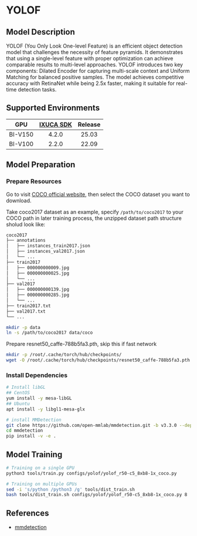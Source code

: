 # YOLOF

## Model Description

YOLOF (You Only Look One-level Feature) is an efficient object detection model that challenges the necessity of feature
pyramids. It demonstrates that using a single-level feature with proper optimization can achieve comparable results to
multi-level approaches. YOLOF introduces two key components: Dilated Encoder for capturing multi-scale context and
Uniform Matching for balanced positive samples. The model achieves competitive accuracy with RetinaNet while being 2.5x
faster, making it suitable for real-time detection tasks.

## Supported Environments

| GPU    | [IXUCA SDK](https://gitee.com/deep-spark/deepspark#%E5%A4%A9%E6%95%B0%E6%99%BA%E7%AE%97%E8%BD%AF%E4%BB%B6%E6%A0%88-ixuca) | Release |
| :----: | :----: | :----: |
| BI-V150 | 4.2.0     |  25.03  |
| BI-V100 | 2.2.0     |  22.09  |

## Model Preparation

### Prepare Resources

Go to visit [COCO official website](https://cocodataset.org/#download), then select the COCO dataset you want to
download.

Take coco2017 dataset as an example, specify `/path/to/coco2017` to your COCO path in later training process, the
unzipped dataset path structure sholud look like:

```bash
coco2017
├── annotations
│   ├── instances_train2017.json
│   ├── instances_val2017.json
│   └── ...
├── train2017
│   ├── 000000000009.jpg
│   ├── 000000000025.jpg
│   └── ...
├── val2017
│   ├── 000000000139.jpg
│   ├── 000000000285.jpg
│   └── ...
├── train2017.txt
├── val2017.txt
└── ...
```

```bash
mkdir -p data
ln -s /path/to/coco2017 data/coco
```

Prepare resnet50_caffe-788b5fa3.pth, skip this if fast network

```bash
mkdir -p /root/.cache/torch/hub/checkpoints/
wget -O /root/.cache/torch/hub/checkpoints/resnet50_caffe-788b5fa3.pth https://download.openmmlab.com/pretrain/third_party/resnet50_caffe-788b5fa3.pth
```

### Install Dependencies

```bash
# Install libGL
## CentOS
yum install -y mesa-libGL
## Ubuntu
apt install -y libgl1-mesa-glx

# install MMDetection
git clone https://github.com/open-mmlab/mmdetection.git -b v3.3.0 --depth=1
cd mmdetection
pip install -v -e .
```

## Model Training

```bash
# Training on a single GPU
python3 tools/train.py configs/yolof/yolof_r50-c5_8xb8-1x_coco.py

# Training on multiple GPUs
sed -i 's/python /python3 /g' tools/dist_train.sh
bash tools/dist_train.sh configs/yolof/yolof_r50-c5_8xb8-1x_coco.py 8
```

## References

- [mmdetection](https://github.com/open-mmlab/mmdetection)
